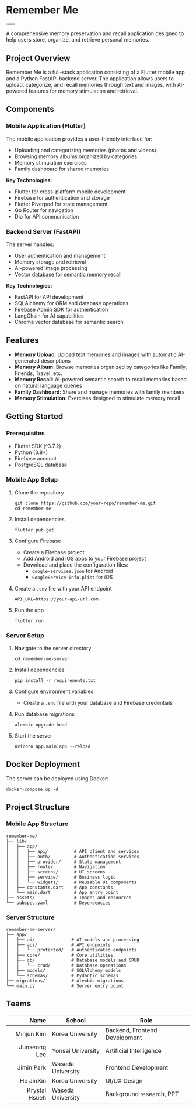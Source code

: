 # Remember Me

<img src="/Users/1kl1/Downloads/AppIcons (1)/appstore.png" alt="appstore" style="zoom:33%;" />

A comprehensive memory preservation and recall application designed to help users store, organize, and retrieve personal memories.

## Project Overview

Remember Me is a full-stack application consisting of a Flutter mobile app and a Python FastAPI backend server. The application allows users to upload, categorize, and recall memories through text and images, with AI-powered features for memory stimulation and retrieval.

## Components

### Mobile Application (Flutter)

The mobile application provides a user-friendly interface for:
- Uploading and categorizing memories (photos and videos)
- Browsing memory albums organized by categories
- Memory stimulation exercises
- Family dashboard for shared memories

**Key Technologies:**
- Flutter for cross-platform mobile development
- Firebase for authentication and storage
- Flutter Riverpod for state management
- Go Router for navigation
- Dio for API communication

### Backend Server (FastAPI)

The server handles:
- User authentication and management
- Memory storage and retrieval
- AI-powered image processing
- Vector database for semantic memory recall

**Key Technologies:**
- FastAPI for API development
- SQLAlchemy for ORM and database operations
- Firebase Admin SDK for authentication
- LangChain for AI capabilities
- Chroma vector database for semantic search

## Features

- **Memory Upload**: Upload text memories and images with automatic AI-generated descriptions
- **Memory Album**: Browse memories organized by categories like Family, Friends, Travel, etc.
- **Memory Recall**: AI-powered semantic search to recall memories based on natural language queries
- **Family Dashboard**: Share and manage memories with family members
- **Memory Stimulation**: Exercises designed to stimulate memory recall

## Getting Started

### Prerequisites

- Flutter SDK (^3.7.2)
- Python (3.8+)
- Firebase account
- PostgreSQL database

### Mobile App Setup

1. Clone the repository
   ```
   git clone https://github.com/your-repo/remember-me.git
   cd remember-me
   ```

2. Install dependencies
   ```
   flutter pub get
   ```

3. Configure Firebase
   - Create a Firebase project
   - Add Android and iOS apps to your Firebase project
   - Download and place the configuration files:
     - `google-services.json` for Android
     - `GoogleService-Info.plist` for iOS

4. Create a `.env` file with your API endpoint
   ```
   API_URL=https://your-api-url.com
   ```

5. Run the app
   ```
   flutter run
   ```

### Server Setup

1. Navigate to the server directory
   ```
   cd remember-me-server
   ```

2. Install dependencies
   ```
   pip install -r requirements.txt
   ```

3. Configure environment variables
   - Create a `.env` file with your database and Firebase credentials

4. Run database migrations
   ```
   alembic upgrade head
   ```

5. Start the server
   ```
   uvicorn app.main:app --reload
   ```

## Docker Deployment

The server can be deployed using Docker:

```
docker-compose up -d
```

## Project Structure

### Mobile App Structure

```
remember-me/
├── lib/
│   ├── app/
│   │   ├── api/          # API client and services
│   │   ├── auth/         # Authentication services
│   │   ├── provider/     # State management
│   │   ├── route/        # Navigation
│   │   ├── screens/      # UI screens
│   │   ├── service/      # Business logic
│   │   └── widgets/      # Reusable UI components
│   ├── constants.dart    # App constants
│   └── main.dart         # App entry point
├── assets/               # Images and resources
└── pubspec.yaml          # Dependencies
```

### Server Structure

```
remember-me-server/
├── app/
│   ├── ai/              # AI models and processing
│   ├── api/             # API endpoints
│   │   └── protected/   # Authenticated endpoints
│   ├── core/            # Core utilities
│   ├── db/              # Database models and CRUD
│   │   └── crud/        # Database operations
│   ├── models/          # SQLAlchemy models
│   └── schemas/         # Pydantic schemas
├── migrations/          # Alembic migrations
└── main.py              # Server entry point
```

## Teams



|          Name | School            | Role                          |
| ------------: | ----------------- | ----------------------------- |
|    Minjun Kim | Korea University  | Backend, Frontend Development |
|  Junseong Lee | Yonsei University | Artificial Intelligence       |
|    Jimin Park | Waseda University | Frontend Development          |
|     He JinXin | Korea University  | UI/UX Design                  |
| Krystal Hsueh | Waseda University | Background research, PPT      |



